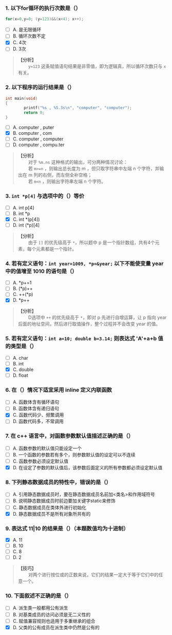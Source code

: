 ### 1. 以下for循环的执行次数是（）
```c
for(x=0,y=0; (y=123)&&(x<4); x++);
```
- [ ] A. 是无限循环
- [ ] B. 循环次数不定
- [x] C. 4次
- [ ] D. 3次

> **【分析】**<br>
> &#160; &#160; &#160; &#160; `y=123` 这条赋值语句结果是非零值，即为逻辑真，所以循环次数只与 `x` 有关。

### 2. 以下程序的运行结果是（）
```c
int main(void)
{
        printf("%s , %5.3s\n", "computer", "computer");
        return 0;
}
```
- [ ] A. computer , puter
- [x] B. computer ,   com
- [ ] C. computer , computer
- [ ] D. computer , compu.ter

> **【分析】**<br>
> &#160; &#160; &#160; &#160; 对于 `%m.ns` 这种格式的输出，可分两种情况讨论：<br>
> &#160; &#160; &#160; &#160; 若 `m>=n` ，则输出总长度为 m ，但只取字符串中左端 n 个字符，并输出在 m 列的右侧，而左侧全补空格；<br>
> &#160; &#160; &#160; &#160; 若 `m<n` ，则输出字符串左端 n 个字符。

### 3. `int *p[4]` 与选项中的（）等价
- [ ] A. int p[4]
- [ ] B. int *p
- [x] C. int *(p[4])
- [ ] D. int (*p)[4]

> **【分析】**<br>
> &#160; &#160; &#160; &#160; 由于 `[]` 的优先级高于 `*`，所以题中 p 是一个指针数组，共有4个元素，每个元素都是一个指针。

### 4. 若有定义语句：`int year=1009, *p=&year;` 以下不能使变量 year 中的值增至 1010 的语句是（）
- [ ] A. *p+=1
- [ ] B. (*p)++
- [ ] C. ++(*p)
- [x] D. *p++

> **【分析】**<br>
> &#160; &#160; &#160; &#160; D选项中 `++` 的优先级高于 `*`，即对 p 先进行自增运算，让 p 指向 year 后面的地址空间，然后进行取值操作，整个过程并不会改变 year 的值。

### 5. 若有定义语句：`int a=10; double b=3.14;` 则表达式 'A'+a+b 值的类型是（）
- [ ] A. char
- [ ] B. int
- [x] C. double
- [ ] D. float

### 6. 在（）情况下适宜采用 inline 定义内联函数
- [ ] A. 函数体含有循环语句
- [ ] B. 函数体含有递归语句
- [x] C. 函数代码少、频繁调用
- [ ] D. 函数代码多，不常调用

### 7. 在 c++ 语言中，对函数参数默认值描述正确的是（）
- [ ] A. 函数参数的默认值只能设定一个
- [ ] B. 一个函数的参数若有多个，则参数默认值的设定可以不连续
- [ ] C. 函数参数必须设定默认值
- [x] D. 在设定了参数的默认值后，该参数后面定义的所有参数都必须设定默认值

### 8. 下列静态数据成员的特性中，错误的是（）
- [ ] A. 引用静态数据成员时，要在静态数据成员名前加<类名>和作用域符号
- [ ] B. 说明静态数据成员时前边要加关键字static来修饰
- [ ] C. 静态数据成员在类体外进行初始化
- [x] D. 静态数据成员不是所有对象所共有的

### 9. 表达式 11|10 的结果是（）（本题数值均为十进制）
- [x] A. 11
- [ ] B. 10
- [ ] C. 8
- [ ] D. 2

> **【技巧】**<br>
> &#160; &#160; &#160; &#160; 对两个进行按位或的正数来说，它们的结果一定大于等于它们中的任意一个。

### 10. 下面叙述不正确的是（）
- [ ] A. 派生类一般都用公有派生
- [ ] B. 对基类成员的访问必须是无二义性的
- [ ] C. 赋值兼容规则也适用于多重继承的组合
- [x] D. 父类的公有成员在派生类中仍然是公有的
